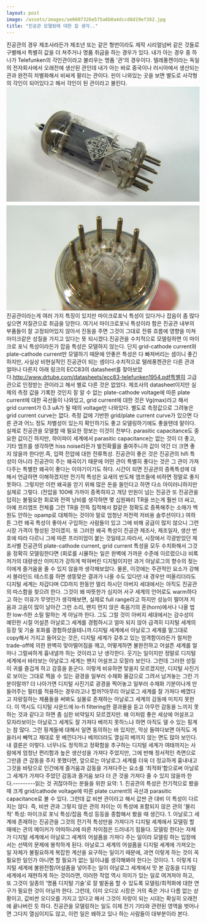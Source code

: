 ```yaml
---
layout: post
image: /assets/images/ae6607326e575a6b0a4dccd8d19ef382.jpg
title: "진공관 모델링에 대한 잡 생각.."
---
```


진공관의 경우 제조사라든가 제조년 또는 같은 형번이라도 제작 시리얼넘버 같은 것들로 구별해서 특별히 값을 더 쳐주거나 명품 취급을 하는 경우가 있다. 내가 아는 경우 중 하나가 Telefunken의 각인관이라고 불리우는 명품 '관'의 경우이다. 텔레풍켄이라는 독일의 전자회사에서 오래전에 생산된 관인데 내가 아는 바로 중국이나 러시아에서 생산되는 관과 완전히 차별화해서 비싸게 팔리는 관이다. 핀이 나와있는 곳을 보면 별도로 사각형의 각인이 되어있다고 해서 각인이 된 관이라고 불린다.
![image](/assets/images/ae6607326e575a6b0a4dccd8d19ef382.jpg)
진공관이라는게 여러 가지 특징이 있지만 마이크로포닉 특성이 있다거나 잡음이 좀 많다 싶으면 저질관으로 취급을 당한다. 여기서 마이크로포닉 특성이라 함은 진공관 내부의 부품들이 잘 고정되어있지 않아서 진동을 주면 그것이 그대로 전류 흐름에 영향을 미쳐 마이크같은 성질을 가지고 있다는 뜻 되시겠다.진공관을 수치적으로 모델링하면 이 마이크로 포닉 특성이라든가 잡음 특성은 모델하지 않는다. 단지 grid-cathode current와 plate-cathode current만 모델하기 때문에 안좋은 특성은 다 빠져버리는 셈이니 좋긴 하지만, 사실상 비현실적인 진공관이 되는 셈이다.수치적으로 텔레풍켄관은 다른 관과 얼마나 다른지 아래 링크의 ECC83의 datasheet를 찾아보았다.http://www.drtube.com/datasheets/ecc83-telefunken1954.pdf특별히 고급관으로 인정받는 관이라고 해서 별로 다른 것은 없었다. 제조사의 datasheet이지만 실제의 측정 값을 기록한 것인지 잘 알 수 없는 plate-cathode voltage에 따른 plate current에 대한 곡선들이 나와있고, grid current에 대한 것은 Vg(max)라고 해서 grid current가 0.3 uA가 될 때의 voltage만 나와있다. 별도로 측정값으로 그려놓은 grid current curve는 없다. 측정 값에 기반한 grid/plate current curve가 있으면 다른 관과 어느 정도 차별성이 있는지 확인하기도 좋고 모델링하기에도 좋을텐데 말이다.실제로 진공관을 모델할 때 필요한 정보는 이것이 전부다. parasitic capacitance도 중요한 값이긴 하지만, 하이파이 세계에서 parasitic capacitance는 없는 것이 더 좋고, 기타 앰프를 생각하면 hiss noise라든가 발진확률을 줄여주니까 값이 약간 더 크면 좋지 않을까 한다만.즉, 입력 전압에 대한 전류특성. 진공관이 좋은 것은 진공관의 hifi 특성이 아니라 진공관이 주는 왜곡이기 때문에 어떤 관이 특별히 좋다는 것은 그 관이 가져다주는 특별한 왜곡이 좋다는 이야기이기도 하다. 시간이 되면 진공관의 증폭특성에 대해서 언급하면 이해하겠지만 전기적 특성은 요새의 반도체 앰프들에 비하면 정말로 좋지 못하다. 그렇지만 이런 왜곡을 얻기 위해 많은 돈을 들인다고 하면 다소 아이러니하지만 실제로 그렇다. (전압을 100배 가까이 증폭하자고 개당 만원이 넘는 진공관 또 진공관을 덥히는 불필요한 회로와 전력 낭비를 생각하면 몇 십원짜리 TR을 쓰는게 훨씬 더 싸고, 아예 프리앰프 전체를 그런 TR을 잔뜩 집적해서 칼같은 정확도로 증폭해주는 소매가 백원도 안하는 opamp로 대체하는 것이야 말로 엄청난 저전력 저비용 솔루션이다.) 여하튼 그런 왜곡 특성이 좋아서 구입하는 사람들이 있고 그에 비해 공급이 많지 않으니 그런 시장 가격이 형성된 것이겠지. 또 그러한 왜곡 특성이 진공관 제조사, 제조일자, 생산 번호에 따라 다르니 그에 따른 프리미엄이 붙는 것일테고.따라서, 시장에서 각광받았던 제조사별 진공관의 plate-cathode current, grid current 특성을 모두 수치화해서 그것을 정확히 모델링한다면 (회로를 시뮬하는 일은 완벽에 가까운 수준에 이르렀으니) 비록 저가의 대량생산 이미지가 강하게 박혀버린 디지털이지만 과거 아날로그의 향수의 젖는 이에게 즐거움을 줄 수 있지 않을까 생각해보았다. 물론, 이것에는 주관적인 요소가 강해서 블라인드 테스트를 하면 생뚱맞은 결과가 나올 수도 있다만.내 경우만 떠올리더라도 디지털 세계는 차갑다며 CD까지 한동안 멀리 하시던 아버지 세대에서는 아직도 진공관의 따스함을 찾으려 한다. 그것이 왜 따뜻한가 심지어 서구 세계의 언어로도 warm하다고 하는 이유가 무엇인가 생각해보면, 실제로 full range라고 하지만 성능이 떨어져 저음과 고음이 많이 날아간 그런 소리, 왠지 먼지 앉은 축음기의 혼(horn)에서나 나올 법한 low-fi한 소릴 말하는 게 아닐까 한다. 그도 그럴 것이 아버지 세대에서는 감수성이 예민한 시절 어설픈 아날로그 세계를 경험하시고 얼마 되지 않아 급격히 디지털 세계의 등장 및 기술 포화를 경험하셨을테니까.디지털 세계에서 아날로그 세계를 말그대로 copy해서 가지고 들어오는 것은, 디지털 세계가 갖추고 있는 엄격함이라든가 철저한 trade-off에 의한 완벽히 맞아떨어짐을 깨고, 어떻게하면 불완전하고 어설픈 세계를 얼마나 그럴싸하게 흉내낼까 하는 것이라고 난 생각한다. 웃기는 일이지만 정말로 디지털 세계에서 바라보는 아날로그 세계는 왠지 어설프고 모잘라 보인다. 그런데 그러한 성질이 귀를 즐겁게 하고 감흥을 돋군다. 이렇게 비유하면 맞을지 모르겠지만, 디지털 사진기로 보이는 그대로 찍을 수 있는 광경을 일부러 수채화 물감으로 그려서 남겨놓는 그런 기분이랄까? 더 나아가면 디지털 사진기로 광경을 찍어놓고 일부러 수채화 기분이나게 만들어주는 필터를 적용하는 경우라고나 할까?아무리 아날로그 세계를 잘 가져다 베꼈다고 자랑질하는 제품들을 써봐도 실물로 존재하는 아날로그 세계의 감동에 미치지 못한다. 이 역시도 디지털 사운드에 lo-fi filtering한 결과물을 듣고 아무런 감동을 느끼지 못하는 것과 같다고 하면 좀 심한 비약일지 모르겠지만. 왜 이처럼 좋은 세상에 어설프고 모자라보이는 아날로그 세계도 잘 가져다 베끼지 못하느냐 하면 아직도 댈 수 있는 핑계는 참 많다. 그런 핑계들에 대해서 일면 동의하는 바 있지만, 막상 들여다보면 아직도 게을러서 빼먹고 제대로 못 베낀다거나 베끼더라도 열심히 베끼지 않는 면도 많아 보인다.내 결론은 이렇다. 너무나도 정직하고 정확함을 추구하는 디지털 세계가 여태까지는 사람에게 엄청난 편리함과 높은 생산성을 가져다 주었지만, 그에 반해 정서적인 측면으로 그만큼 큰 감동을 주지 못했다면, 앞으로는 아날로그 세계를 더욱 더 정교하게 흉내내고 그것을 바탕으로 인간에게 즐거움과 감동을 가져다주는 요소를 ‘최적화’함으로써 아날로그 세계가 가져다 주었던 감동과 즐거움 보다 더 큰 것을 가져다 줄 수 있지 않을까 한다.---------읽는 것 귀찮아하는 분들을 위한 요약: 1. 진공관의 특성은 전기적으로 봤을 때 크게 grid/cathode voltage에 따른 plate current의 곡선과 parasitic capacitance로 볼 수 있다. 그런데 값 비싼 관이라고 해서 값싼 관 대비 이 특성이 다르지는 않다. 즉, 비싼 관과 그렇지 않은 관의 차이는 이 특성에 포함되지 않은 관의 '물리적' 특성: 마이크로 포닉 특성/잡음 특성 등등을 종합해서 봤을 때 생긴다. 1. 아날로그 세계에 존재하는 진공관을 그것의 전기적 특성만을 가져다가 디지털 세계에서 모델링 할 때에는 관의 메이커가 어떠하냐에 따른 차이점은 드러내기 힘들다. 모델링 한다는 자체가 디지털 세계에서 아날로그 세계의 어설픔을 가져다 주는 일이라 모델링 하는 입장에서는 선택의 문제에 봉착하게 된다. 아날로그 세계의 어설픔을 디지털 세계에 가져오는 일 자체가 불필요하게 복잡한 계산을 요구하는 일이기 때문에, 과연 이렇게 하는 것이 꼭 필요한 일인가 아니면 할 필요가 없는 일이냐를 생각해봐야 한다는 것이다. 1. 이렇게 디지털 세계에 불완전함/어설픔을 넣어주는 일이 아날로그 세계에서 맛 본 감동을 디지털 세계에서 재현하게 하는 것이라면, 이러한 작업 역시 의미가 있는 일로 여겨져야 하고, 또 그것이 일종의 '명품 디지털 기술'로 잘 발돋움 할 수 있도록 모델링/최적화에 대한 연구가 필요한 것이 아닐까 한다. 그런데, 이미 오디오 시장은 거의 죽은 거나 다름 없는 상황이고, 값비싼 오디오를 가지고 있다고 해서 그것이 자랑이 되는 시대는 확실히 오래전에 끝나버린 듯 하다. 진공관을 모델링하는 일도 이제 전기 기타와 관련된 영역을 벗어나면 그다지 열심이지도 않고, 이런 일은 왜하고 있나 하는 사람들이 대부분이라 본다. 

